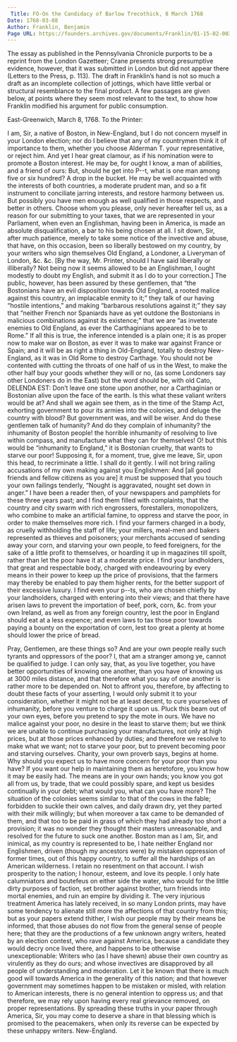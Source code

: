 ```yaml
---
 Title: FO-On the Candidacy of Barlow Trecothick, 8 March 1768
Date: 1768-03-08
Author: Franklin, Benjamin
Page URL: https://founders.archives.gov/documents/Franklin/01-15-02-0037
---
```


The essay as published in the Pennsylvania Chronicle purports to be a reprint from the London Gazetteer; Crane presents strong presumptive evidence, however, that it was submitted in London but did not appear there (Letters to the Press, p. 113). The draft in Franklin’s hand is not so much a draft as an incomplete collection of jottings, which have little verbal or structural resemblance to the final product. A few passages are given below, at points where they seem most relevant to the text, to show how Franklin modified his argument for public consumption.
 

  East-Greenwich, March 8, 1768.
  To the Printer:

I am, Sir, a native of Boston, in New-England, but I do not concern myself in your London election; nor do I believe that any of my countrymen think it of importance to them, whether you choose Alderman T. your representative, or reject him. And yet I hear great clamour, as if his nomination were to promote a Boston interest. He may be, for ought I know, a man of abilities, and a friend of ours: But, should he get into P--t, what is one man among five or six hundred? A drop in the bucket. He may be well acquainted with the interests of both countries, a moderate prudent man, and so a fit instrument to conciliate jarring interests, and restore harmony between us. But possibly you have men enough as well qualified in those respects, and better in others. Choose whom you please, only never hereafter tell us, as a reason for our submitting to your taxes, that we are represented in your Parliament, when even an Englishman, having been in America, is made an absolute disqualification, a bar to his being chosen at all.
I sit down, Sir, after much patience, merely to take some notice of the invective and abuse, that have, on this occasion, been so liberally bestowed on my country, by your writers who sign themselves Old England, a Londoner, a Liveryman of London, &c. &c. [By the way, Mr. Printer, should I have said liberally or illiberally? Not being now it seems allowed to be an Englishman, I ought modestly to doubt my English, and submit it as I do to your correction.] The public, however, has been assured by these gentlemen, that “the Bostonians have an evil disposition towards Old England, a rooted malice against this country, an implacable enmity to it;” they talk of our having “hostile intentions,” and making “barbarous resolutions against it;” they say that “neither French nor Spaniards have as yet outdone the Bostonians in malicious combinations against its existence;” that we are “as inveterate enemies to Old England, as ever the Carthaginians appeared to be to Rome.” If all this is true, the inference intended is a plain one; it is as proper now to make war on Boston, as ever it was to make war against France or Spain; and it will be as right a thing in Old-England, totally to destroy New-England, as it was in Old Rome to destroy Carthage. You should not be contented with cutting the throats of one half of us in the West, to make the other half buy your goods whether they will or no, (as some Londoners say other Londoners do in the East) but the word should be, with old Cato, DELENDA EST: Don’t leave one stone upon another, nor a Carthaginian or Bostonian alive upon the face of the earth. Is this what these valiant writers would be at? And shall we again see them, as in the time of the Stamp Act, exhorting government to pour its armies into the colonies, and deluge the country with blood? But government was, and will be wiser. And do these gentlemen talk of humanity? And do they complain of inhumanity? the inhumanity of Boston people! the horrible inhumanity of resolving to live within compass, and manufacture what they can for themselves!
O! but this would be “inhumanity to England,” it is Bostonian cruelty, that wants to starve our poor!
Supposing it, for a moment, true, give me leave, Sir, upon this head, to recriminate a little. I shall do it gently. I will not bring railing accusations of my own making against you Englishmen: And [all good friends and fellow citizens as you are] it must be supposed that you touch your own failings tenderly, “Nought is aggravated, nought set down in anger.” I have been a reader then, of your newspapers and pamphlets for these three years past; and I find them filled with complaints, that the country and city swarm with rich engrossers, forestallers, monopolizers, who combine to make an artificial famine, to oppress and starve the poor, in order to make themselves more rich. I find your farmers charged in a body, as cruelly withholding the staff of life; your millers, meal-men and bakers represented as thieves and poisoners; your merchants accused of sending away your corn, and starving your own people, to feed foreigners, for the sake of a little profit to themselves, or hoarding it up in magazines till spoilt, rather than let the poor have it at a moderate price. I find your landholders, that great and respectable body, charged with endeavouring by every means in their power to keep up the price of provisions, that the farmers may thereby be enabled to pay them higher rents, for the better support of their excessive luxury. I find even your p--ts, who are chosen chiefly by your landholders, charged with entering into their views; and that there have arisen laws to prevent the importation of beef, pork, corn, &c. from your own Ireland, as well as from any foreign country, lest the poor in England should eat at a less expence; and even laws to tax those poor towards paying a bounty on the exportation of corn, lest too great a plenty at home should lower the price of bread.

Pray, Gentlemen, are these things so?
And are your own people really such tyrants and oppressors of the poor?
I, that am a stranger among ye, cannot be qualified to judge. I can only say, that, as you live together, you have better opportunities of knowing one another, than you have of knowing us at 3000 miles distance, and that therefore what you say of one another is rather more to be depended on. Not to affront you, therefore, by affecting to doubt these facts of your asserting, I would only submit it to your consideration, whether it might not be at least decent, to cure yourselves of inhumanity, before you venture to charge it upon us. Pluck this beam out of your own eyes, before you pretend to spy the mote in ours. We have no malice against your poor, no desire in the least to starve them; but we think we are unable to continue purchasing your manufactures, not only at high prices, but at those prices enhanced by duties; and therefore we resolve to make what we want; not to starve your poor, but to prevent becoming poor and starving ourselves. Charity, your own proverb says, begins at home. Why should you expect us to have more concern for your poor than you have? If you want our help in maintaining them as heretofore, you know how it may be easily had. The means are in your own hands; you know you got all from us, by trade, that we could possibly spare, and kept us besides continually in your debt; what would you, what can you have more? The situation of the colonies seems similar to that of the cows in the fable; forbidden to suckle their own calves, and daily drawn dry, yet they parted with their milk willingly; but when moreover a tax came to be demanded of them, and that too to be paid in grass of which they had already too short a provision; it was no wonder they thought their masters unreasonable, and resolved for the future to suck one another.
Boston man as I am, Sir, and inimical, as my country is represented to be, I hate neither England nor Englishmen, driven (though my ancestors were) by mistaken oppression of former times, out of this happy country, to suffer all the hardships of an American wilderness. I retain no resentment on that account. I wish prosperity to the nation; I honour, esteem, and love its people. I only hate calumniators and boutefeus on either side the water, who would for the little dirty purposes of faction, set brother against brother, turn friends into mortal enemies, and ruin an empire by dividing it. The very injurious treatment America has lately received, in so many London prints, may have some tendency to alienate still more the affections of that country from this; but as your papers extend thither, I wish our people may by their means be informed, that those abuses do not flow from the general sense of people here; that they are the productions of a few unknown angry writers, heated by an election contest, who rave against America, because a candidate they would decry once lived there, and happens to be otherwise unexceptionable: Writers who (as I have shewn) abuse their own country as virulently as they do ours; and whose invectives are disapproved by all people of understanding and moderation. Let it be known that there is much good will towards America in the generality of this nation; and that however government may sometimes happen to be mistaken or misled, with relation to American interests, there is no general intention to oppress us; and that therefore, we may rely upon having every real grievance removed, on proper representations. By spreading these truths in your paper through America, Sir, you may come to deserve a share in that blessing which is promised to the peacemakers, when only its reverse can be expected by these unhappy writers.
New-England.


